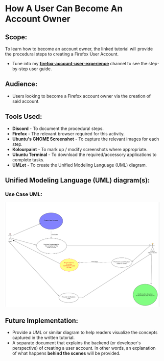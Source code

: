 # How A User Can Become An Account Owner

## Scope:
To learn how to become an account owner, the linked tutorial will provide the procedural steps to 
creating a Firefox User Account. 
* Tune into my [**firefox-account-user-experience**](https://discord.gg/Ewz5y3UZXZ) channel to see the step-by-step user guide.

## Audience:
* Users looking to become a Firefox account owner via the creation of said account.

## Tools Used:
- **Discord** - To document the procedural steps.
- **Firefox** - The relevant browser required for this activity.
- **Ubuntu's GNOME Screenshot** - To capture the relevant images for each step.
- **Kolourpaint** -  To mark up / modify screenshots where appropriate.
- **Ubuntu Terminal** - To download the required/accessory applications to complete tasks.
- **UMLet** - To create the Unified Modeling Language (UML) diagram.

## Unified Modeling Language (UML) diagram(s):

### Use Case UML:

![alt text](User-Accounts/resources/use-case-diagram/Use-Case-UML.png "Diagram Type: Use Case UML") 


## Future Implementation:
* Provide a UML or similar diagram to help readers visualize the concepts captured in the written tutorial.
* A separate document that explains the backend (or developer's perspective) of creating a user account.
In other words, an explanation of what happens **behind the scenes** will be provided.
